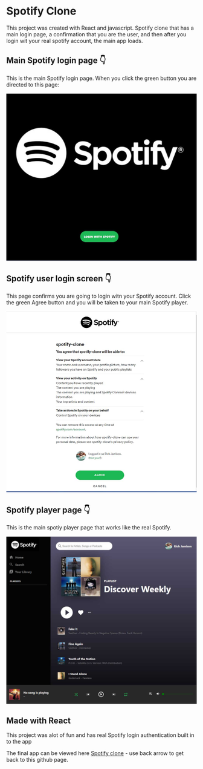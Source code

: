
# Spotify Clone

This project was created with React and javascript. Spotify clone that has a main login page, a confirmation that you are the user, and then after you login wit your real spotify account, the main app loads.

## Main Spotify login page 👇

This is the main Spotify login page. When you click the green button you are directed to this page:

![Screenshot](spotify-login.jpg)


## Spotify user login screen 👇
This page confirms you are going to login witn your Spotify account. Click the green Agree button and you will be taken to your main Spotify player.

![Screenshot](spotify-login2.jpg)

## Spotify player page 👇
This is the main spotiy player page that works like the real Spotify.

![Screenshot](spotify-main.jpg)

## Made with React

This project was alot of fun and has real Spotify login authentication built in to the app

The final app can be viewed here  <a href="https://spotify-clone-659bc.web.app/"> Spotify clone</a>  - use back arrow to get back to this github page.
